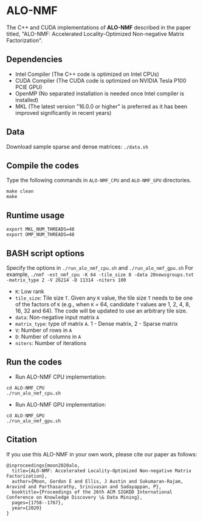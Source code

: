 # ALO-NMF

The C++ and CUDA implementations of **ALO-NMF** described in the paper titled, "ALO-NMF: Accelerated Locality-Optimized Non-negative Matrix Factorization".

## Dependencies
- Intel Compiler (The C++ code is optimized on Intel CPUs)
- CUDA Compiler (The CUDA code is optimized on NVIDIA Tesla P100 PCIE GPU)
- OpenMP (No separated installation is needed once Intel compiler is installed)
- MKL (The latest version "16.0.0 or higher" is preferred as it has been improved significantly in recent years)
  
## Data
Download sample sparse and dense matrices: `./data.sh`

## Compile the codes
Type the following commands in `ALO-NMF_CPU` and `ALO-NMF_GPU` directories.
```
make clean
make 
```

## Runtime usage
```
export MKL_NUM_THREADS=48
export OMP_NUM_THREADS=48
```

## BASH script options
Specify the options in `./run_alo_nmf_cpu.sh` and `./run_alo_nmf_gpu.sh`
For example, `./nmf -est_nmf_cpu -K 64 -tile_size 8 -data 20newsgroups.txt -matrix_type 2 -V 26214 -D 11314 -niters 100`

- `K`: Low rank
- `tile_size`: Tile size `T`. Given any `K` value, the tile size `T` needs to be one of the factors of `K` (e.g., when `K` = 64, candidate `T` values are 1, 2, 4, 8, 16, 32 and 64). The code will be updated to use an arbitrary tile size.
- `data`: Non-negative input matrix `A`
- `matrix_type`: type of matrix `A`. 1 - Dense matrix, 2 - Sparse matrix
- `V`: Number of rows in `A`
- `D`: Number of columns in `A`
- `niters`: Number of iterations

## Run the codes
  + Run ALO-NMF CPU implementation:
  ```
  cd ALO-NMF_CPU
  ./run_alo_nmf_cpu.sh
  ```
  + Run ALO-NMF GPU implementation:
  ```
  cd ALO-NMF_GPU
  ./run_alo_nmf_gpu.sh
  ```
  
## Citation
If you use this ALO-NMF in your own work, please cite our paper as follows:
```
@inproceedings{moon2020alo,
  title={ALO-NMF: Accelerated Locality-Optimized Non-negative Matrix Factorization},
  author={Moon, Gordon E and Ellis, J Austin and Sukumaran-Rajam, Aravind and Parthasarathy, Srinivasan and Sadayappan, P},
  booktitle={Proceedings of the 26th ACM SIGKDD International Conference on Knowledge Discovery \& Data Mining},
  pages={1758--1767},
  year={2020}
}
```
